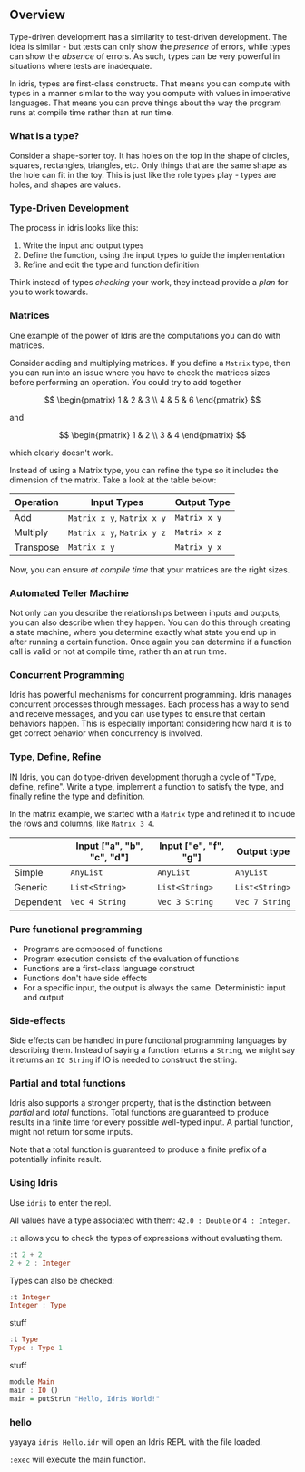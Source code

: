 ## Overview

Type-driven development has a similarity to test-driven development. 
The idea is similar - but tests can only show the *presence* of errors, while 
types can show the *absence* of errors. As such, types can be very powerful
in situations where tests are inadequate.

In idris, types are first-class constructs. That means you can compute
with types in a manner similar to the way you compute with values in
imperative languages. That means you can prove things about the way the 
program runs at compile time rather than at run time.

### What is a type?

Consider a shape-sorter toy. It has holes on the top in the shape of
circles, squares, rectangles, triangles, etc. Only things that are the 
same shape as the hole can fit in the toy. This is just like the role types
play - types are holes, and shapes are values.

### Type-Driven Development

The process in idris looks like this:

1. Write the input and output types
2. Define the function, using the input types to guide the implementation
3. Refine and edit the type and function definition

Think instead of types *checking* your work, they instead provide a *plan* 
for you to work towards.

### Matrices

One example of the power of Idris are the computations you can do with
matrices.

Consider adding and multiplying matrices. If you define a `Matrix` type,
then you can run into an issue where you have to check the matrices sizes
before performing an operation. You could try to add together

$$
\begin{pmatrix}
1 & 2 & 3 \\
4 & 5 & 6
\end{pmatrix}
$$

and

$$
\begin{pmatrix}
1 & 2 \\
3 & 4
\end{pmatrix}
$$

which clearly doesn't work.

Instead of using a Matrix type, you can refine the type so it includes the 
dimension of the matrix. Take a look at the table below:


|Operation|Input Types|Output Type|
|---------|-----------|-----------|
|Add|`Matrix x y`, `Matrix x y`|`Matrix x y`|
|Multiply|`Matrix x y`, `Matrix y z`|`Matrix x z`|
|Transpose|`Matrix x y`|`Matrix y x`|

Now, you can ensure *at compile time* that your matrices are the right sizes.

### Automated Teller Machine

Not only can you describe the relationships between inputs and outputs, 
you can also describe when they happen. You can do this through creating
a state machine, where you determine exactly what state you end up in
after running a certain function. Once again you can determine if a function
call is valid or not at compile time, rather th an at run time.

### Concurrent Programming

Idris has powerful mechanisms for concurrent programming. Idris manages
concurrent processes through messages. Each process has a way to 
send and receive messages, and you can use types to ensure that certain
behaviors happen. This is especially important considering how hard it is
to get correct behavior when concurrency is involved.

### Type, Define, Refine

IN Idris, you can do type-driven development thorugh a cycle of "Type, define, refine". Write a type, implement a function to satisfy the type, and finally refine the type and definition.

In the matrix example, we started with a `Matrix` type and refined it to include the rows and columns, like `Matrix 3 4`.

||Input ["a", "b", "c", "d"]|Input ["e", "f", "g"]| Output type |
|---------|-----------|-----------|-----------|
|Simple|`AnyList` | `AnyList`|`AnyList`|
|Generic|`List<String>`| `List<String>`|`List<String>`|
|Dependent|`Vec 4 String`|`Vec 3 String`| `Vec 7 String`|

### Pure functional programming

* Programs are composed of functions
* Program execution consists of the evaluation of functions
* Functions are a first-class language construct
* Functions don't have side effects
* For a specific input, the output is always the same. Deterministic input and output


### Side-effects

Side effects can be handled in pure functional programming languages by describing them. Instead of saying a function returns a `String`, we might say it returns an `IO String` if IO is needed to construct the string.

### Partial and total functions

Idris also supports a stronger property, that is the distinction between *partial* and *total* functions. Total functions are guaranteed to produce results in a finite time for every possible well-typed input. A partial function, might not return for some inputs.

Note that a total function is guaranteed to produce a finite prefix of a potentially infinite result.

### Using Idris

Use `idris` to enter the repl.

All values have a type associated with them: `42.0 : Double` or `4 : Integer`.

`:t` allows you to check the types of expressions without evaluating them.

```haskell
:t 2 + 2
2 + 2 : Integer
```

Types can also be checked:

```haskell
:t Integer
Integer : Type
```

stuff

```haskell
:t Type
Type : Type 1

```

stuff

```haskell
module Main
main : IO ()
main = putStrLn "Hello, Idris World!"
```

### hello

yayaya
`idris Hello.idr` will open an Idris REPL with the file loaded.

`:exec` will execute the main function.








